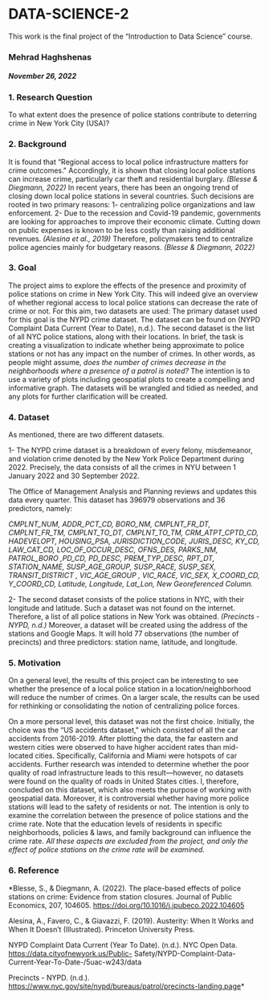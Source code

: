 # DATA-SCIENCE-2
This work is the final project of the “Introduction to Data Science” course.

### Mehrad Haghshenas
##### November 26, 2022

### 1. Research Question
To what extent does the presence of police stations contribute to deterring crime in New York City (USA)?

### 2. Background
It is found that “Regional access to local police infrastructure matters for crime outcomes." Accordingly, it is shown that closing local police stations can increase crime, particularly car theft and residential burglary. *(Blesse & Diegmann, 2022)* In recent years, there has been an ongoing trend of closing down local police stations in several countries. Such decisions are rooted in two primary reasons: 1- centralizing police organizations and law enforcement. 2- Due to the recession and Covid-19 pandemic, governments are looking for approaches to improve their economic climate. Cutting down on public expenses is known to be less costly than raising additional revenues. *(Alesina et al., 2019)* Therefore, policymakers tend to centralize police agencies mainly for budgetary reasons. *(Blesse & Diegmann, 2022)*

### 3. Goal
The project aims to explore the effects of the presence and proximity of police stations on crime in New York City. This will indeed give an overview of whether regional access to local police stations can decrease the rate of crime or not. For this aim, two datasets are used: The primary dataset used for this goal is the NYPD crime dataset. The dataset can be found on (NYPD Complaint Data Current (Year to Date), n.d.). The second dataset is the list of all NYC police stations, along with their locations. In brief, the task is creating a visualization to indicate whether being approximate to police stations or not has any impact on the number of crimes. In other words, as people might assume, *does the number of crimes decrease in the neighborhoods where a presence of a patrol is noted?* The intention is to use a variety of plots including geospatial plots to create a compelling and informative graph. The datasets will be wrangled and tidied as needed, and any plots for further clarification will be created.

### 4. Dataset
As mentioned, there are two different datasets.

1- The NYPD crime dataset is a breakdown of every felony, misdemeanor, and violation crime denoted by the New York Police Department during 2022. Precisely, the data consists of all the crimes in NYU between 1 January 2022 and 30 September 2022.

The Office of Management Analysis and Planning reviews and updates this data every quarter. This dataset has 396979 observations and 36 predictors, namely:

*CMPLNT_NUM, ADDR_PCT_CD, BORO_NM, CMPLNT_FR_DT, CMPLNT_FR_TM, CMPLNT_TO_DT, CMPLNT_TO_TM, CRM_ATPT_CPTD_CD, HADEVELOPT, HOUSING_PSA, JURISDICTION_CODE, JURIS_DESC, KY_CD, LAW_CAT_CD, LOC_OF_OCCUR_DESC, OFNS_DES, PARKS_NM, PATROL_BORO ,PD_CD, PD_DESC, PREM_TYP_DESC, RPT_DT, STATION_NAME, SUSP_AGE_GROUP, SUSP_RACE, SUSP_SEX, TRANSIT_DISTRICT , VIC_AGE_GROUP , VIC_RACE, VIC_SEX, X_COORD_CD, Y_COORD_CD, Latitude, Longitude, Lat_Lon, New Georeferenced Column.*

2- The second dataset consists of the police stations in NYC, with their longitude and latitude. Such a dataset was not found on the internet. Therefore, a list of all police stations in New York was obtained. *(Precincts - NYPD, n.d.)* Moreover, a dataset will be created using the address of the stations and Google Maps. It will hold 77 observations (the number of precincts) and three predictors: station name, latitude, and longitude.

### 5. Motivation

On a general level, the results of this project can be interesting to see whether the presence of a local police station in a location/neighborhood will reduce the number of crimes. On a larger scale, the results can be used for rethinking or consolidating the notion of centralizing police forces.

On a more personal level, this dataset was not the first choice. Initially, the choice was the “US accidents dataset," which consisted of all the car accidents from 2016-2019. After plotting the data, the far eastern and western cities were observed to have higher accident rates than mid-located cities. Specifically, California and Miami were hotspots of car accidents. Further research was intended to determine whether the poor quality of road infrastructure leads to this result—however, no datasets were found on the quality of roads in United States cities. I, therefore, concluded on this dataset, which also meets the purpose of working with geospatial data. Moreover, it is controversial whether having more police stations will lead to the safety of residents or not. The intention is only to examine the correlation between the presence of police stations and the crime rate. Note that the education levels of residents in specific neighborhoods, policies & laws, and family background can influence the crime rate. *All these aspects are excluded from the project, and only the effect of police stations on the crime rate will be examined.*

### 6. Reference

*Blesse, S., & Diegmann, A. (2022). The place-based effects of police stations on crime: Evidence from station closures. Journal of Public Economics, 207, 104605. https://doi.org/10.1016/j.jpubeco.2022.104605
  
Alesina, A., Favero, C., & Giavazzi, F. (2019). Austerity: When It Works and When It Doesn’t (Illustrated). Princeton University Press.

NYPD Complaint Data Current (Year To Date). (n.d.). NYC Open Data. https://data.cityofnewyork.us/Public- Safety/NYPD-Complaint-Data-Current-Year-To-Date-/5uac-w243/data

Precincts - NYPD. (n.d.). https://www.nyc.gov/site/nypd/bureaus/patrol/precincts-landing.page*


